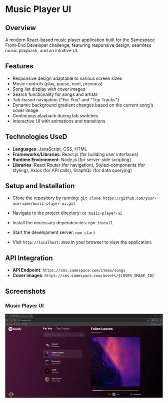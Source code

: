 # Music Player UI

## Overview
A modern React-based music player application built for the Samespace Front-End Developer challenge, featuring responsive design, seamless music playback, and an intuitive UI.

## Features
- Responsive design adaptable to various screen sizes
- Music controls (play, pause, next, previous)
- Song list display with cover images
- Search functionality for songs and artists
- Tab-based navigation ("For You" and "Top Tracks")
- Dynamic background gradient changes based on the current song's cover image
- Continuous playback during tab switches
- Interactive UI with animations and transitions

## Technologies UseD
- **Languages**: JavaScript, CSS, HTML
- **Frameworks/Libraries**: React.js (for building user interfaces)
- **Runtime Environment**: Node.js (for server-side scripting)
- **Libraries**: React Router (for navigation), Styled-components (for styling), Axios (for API calls), GraphQL (for data querying)


## Setup and Installation
- Clone the repository by running: `git clone https://github.com/your-username/music-player-ui.git`

- Navigate to the project directory: `cd music-player-ui`

- Install the necessary dependencies: `npm install`

- Start the development server: `npm start`

- Visit `http://localhost:3000` in your browser to view the application.

## API Integration
- **API Endpoint**: `https://cms.samespace.com/items/songs`
- **Cover images**: `https://cms.samespace.com/assets/{COVER_IMAGE_ID}`

## Screenshots

### Music Player UI
![UI](https://github.com/supriyachilwante/Music_Player_UI/blob/main/output/UI_output.png)
